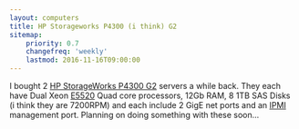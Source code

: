 ```yaml
---
layout: computers
title: HP Storageworks P4300 (i think) G2
sitemap:
    priority: 0.7
    changefreq: 'weekly'
    lastmod: 2016-11-16T09:00:00
---
```


I bought 2 [HP StorageWorks P4300 G2][1] servers a while back. They each have Dual Xeon [E5520][2] Quad core processors, 12Gb RAM, 8 1TB SAS Disks (i think they are 7200RPM) and each include 2 GigE net ports and an [IPMI][3] management port. Planning on doing something with these soon...

[1]:https://h10057.www1.hp.com/ecomcat/hpcatalog/specs/provisioner/99/BK716A.htm
[2]:http://ark.intel.com/products/40200/Intel-Xeon-Processor-E5520-8M-Cache-2_26-GHz-5_86-GTs-Intel-QPI
[3]:https://en.wikipedia.org/wiki/Intelligent_Platform_Management_Interface